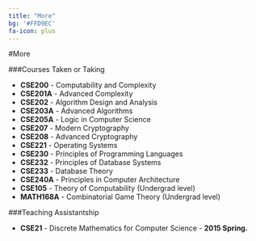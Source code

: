 ```yaml
---
title: "More"
bg: '#FFD9EC'
fa-icon: plus
---
```


#More


###Courses Taken or Taking

- **CSE200** - Computability and Complexity
- **CSE201A** - Advanced Complexity
- **CSE202** - Algorithm Design and Analysis
- **CSE203A** - Advanced Algorithms
- **CSE205A** - Logic in Computer Science
- **CSE207** - Modern Cryptography
- **CSE208** - Advanced Cryptography
- **CSE221** - Operating Systems 
- **CSE230** - Principles of Programming Languages 
- **CSE232** - Principles of Database Systems 
- **CSE233** - Database Theory
- **CSE240A** - Principles in Computer Architecture
- **CSE105** - Theory of Computability (Undergrad level)
- **MATH168A** - Combinatorial Game Theory (Undergrad level)

###Teaching Assistantship

- **CSE21** - Discrete Mathematics for Computer Science - **2015 Spring.** 
